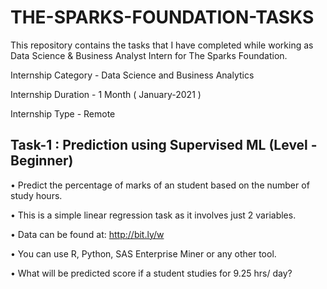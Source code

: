 # THE-SPARKS-FOUNDATION-TASKS 
This repository contains the tasks that I have completed while working as Data Science &amp; Business Analyst Intern for The Sparks Foundation.


Internship Category - Data Science and Business Analytics

Internship Duration - 1 Month ( January-2021 )

Internship Type - Remote


## Task-1 : Prediction using Supervised ML (Level - Beginner)

• Predict the percentage of marks of an student based on the number of study hours.

• This is a simple linear regression task as it involves just 2 variables.

• Data can be found at:  http://bit.ly/w

• You can use R, Python, SAS Enterprise Miner or any other tool.

• What will be predicted score if a student studies for 9.25 hrs/ day?
